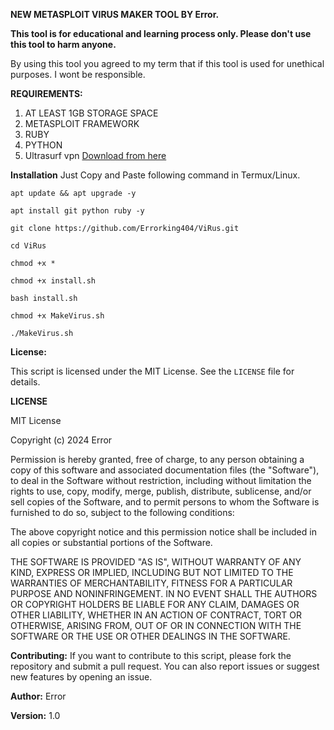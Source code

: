 
**NEW METASPLOIT VIRUS MAKER TOOL BY Error.**

**This tool is for educational and learning process only. Please don't use this tool to harm anyone.**

By using this tool you agreed to my term that if this tool is used for unethical purposes. I wont be responsible.

**REQUIREMENTS:**
1. AT LEAST 1GB STORAGE SPACE
2. METASPLOIT FRAMEWORK
3. RUBY
4. PYTHON
5. Ultrasurf vpn [Download from here](https://play.google.com/store/apps/details?id=us.ultrasurf.mobile.ultrasurf)

   
**Installation**
Just Copy and Paste following command in Termux/Linux.
```
apt update && apt upgrade -y

apt install git python ruby -y

git clone https://github.com/Errorking404/ViRus.git

cd ViRus

chmod +x *

chmod +x install.sh

bash install.sh

chmod +x MakeVirus.sh

./MakeVirus.sh

```

**License:**

This script is licensed under the MIT License. See the `LICENSE` file for details.

**LICENSE**

MIT License

Copyright (c) 2024 Error

Permission is hereby granted, free of charge, to any person obtaining a copy
of this software and associated documentation files (the "Software"), to deal
in the Software without restriction, including without limitation the rights
to use, copy, modify, merge, publish, distribute, sublicense, and/or sell
copies of the Software, and to permit persons to whom the Software is
furnished to do so, subject to the following conditions:

The above copyright notice and this permission notice shall be included in all
copies or substantial portions of the Software.

THE SOFTWARE IS PROVIDED "AS IS", WITHOUT WARRANTY OF ANY KIND, EXPRESS OR
IMPLIED, INCLUDING BUT NOT LIMITED TO THE WARRANTIES OF MERCHANTABILITY,
FITNESS FOR A PARTICULAR PURPOSE AND NONINFRINGEMENT. IN NO EVENT SHALL THE
AUTHORS OR COPYRIGHT HOLDERS BE LIABLE FOR ANY CLAIM, DAMAGES OR OTHER
LIABILITY, WHETHER IN AN ACTION OF CONTRACT, TORT OR OTHERWISE, ARISING FROM,
OUT OF OR IN CONNECTION WITH THE SOFTWARE OR THE USE OR OTHER DEALINGS IN THE
SOFTWARE.

**Contributing:**
If you want to contribute to this script, please fork the repository and submit a pull request. You can also report issues or suggest new features by opening an issue.

**Author:**
Error

**Version:**
1.0

